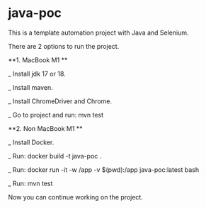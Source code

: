 # java-poc
This is a template automation project with Java and Selenium.

There are 2 options to run the project.

**1. MacBook M1
**

_ Install jdk 17 or 18.

_ Install maven.

_ Install ChromeDriver and Chrome.

_ Go to project and run: mvn test
 
 
 
 
**2. Non MacBook M1
**

_ Install Docker.

_ Run: docker build -t java-poc .

_ Run: docker run -it -w /app -v $(pwd):/app java-poc:latest bash

_ Run: mvn test

Now you can continue working on the project.

